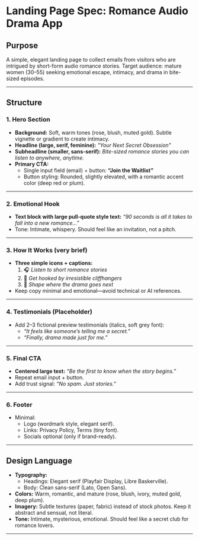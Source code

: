 # Landing Page Spec: Romance Audio Drama App

## Purpose
A simple, elegant landing page to collect emails from visitors who are intrigued by short-form audio romance stories. Target audience: mature women (30–55) seeking emotional escape, intimacy, and drama in bite-sized episodes.

---

## Structure

### 1. Hero Section
- **Background:** Soft, warm tones (rose, blush, muted gold). Subtle vignette or gradient to create intimacy.
- **Headline (large, serif, feminine):**
  *"Your Next Secret Obsession"*
- **Subheadline (smaller, sans-serif):**
  *Bite-sized romance stories you can listen to anywhere, anytime.*
- **Primary CTA:**
  - Single input field (email) + button: **“Join the Waitlist”**
  - Button styling: Rounded, slightly elevated, with a romantic accent color (deep red or plum).

---

### 2. Emotional Hook
- **Text block with large pull-quote style text:**
  *“90 seconds is all it takes to fall into a new romance…”*
- Tone: Intimate, whispery. Should feel like an invitation, not a pitch.

---

### 3. How It Works (very brief)
- **Three simple icons + captions:**
  1. 🎧 *Listen to short romance stories*
  2. 💌 *Get hooked by irresistible cliffhangers*
  3. 🔮 *Shape where the drama goes next*
- Keep copy minimal and emotional—avoid technical or AI references.

---

### 4. Testimonials (Placeholder)
- Add 2–3 fictional preview testimonials (italics, soft grey font):
  - *“It feels like someone’s telling me a secret.”*
  - *“Finally, drama made just for me.”*

---

### 5. Final CTA
- **Centered large text:**
  *“Be the first to know when the story begins.”*
- Repeat email input + button.
- Add trust signal: *“No spam. Just stories.”*

---

### 6. Footer
- Minimal:
  - Logo (wordmark style, elegant serif).
  - Links: Privacy Policy, Terms (tiny font).
  - Socials optional (only if brand-ready).

---

## Design Language
- **Typography:**
  - Headings: Elegant serif (Playfair Display, Libre Baskerville).
  - Body: Clean sans-serif (Lato, Open Sans).
- **Colors:** Warm, romantic, and mature (rose, blush, ivory, muted gold, deep plum).
- **Imagery:** Subtle textures (paper, fabric) instead of stock photos. Keep it abstract and sensual, not literal.
- **Tone:** Intimate, mysterious, emotional. Should feel like a secret club for romance lovers.

---
